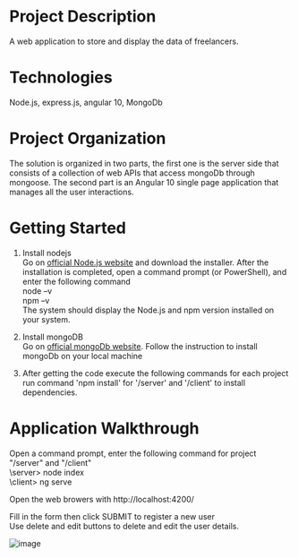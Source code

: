 # Project Description
A web application to store and display the data of freelancers.

# Technologies
Node.js, express.js, angular 10, MongoDb

# Project Organization
The solution is organized in two parts, the first one is the server side that consists of a collection of  web APIs that access mongoDb through mongoose.
The second part is an Angular 10 single page application that manages all the user interactions.

# Getting Started
1. Install nodejs\
   Go on [official Node.js website](https://nodejs.org/) and download the installer.
   After the installation is completed, open a command prompt (or PowerShell), and enter the following command\
   node –v\
   npm –v\
   The system should display the Node.js and npm version installed on your system.
   
2. Install mongoDB\
   Go on [official mongoDb website](https://docs.mongodb.com/manual/tutorial/install-mongodb-on-windows/).
   Follow the instruction to install mongoDb on your local machine
   
3. After getting the code execute the following commands for each project\
   run command 'npm install' for '/server' and '/client' to install dependencies. 

# Application Walkthrough
Open a command prompt, enter the following command for project "/server" and "/client" \
\server> node index \
\client> ng serve

Open the web browers with http://localhost:4200/ 

Fill in the form then click SUBMIT to register a new user\
Use  delete and edit buttons to delete and edit the user details.

![image](https://user-images.githubusercontent.com/16623796/86535172-f213fe80-bf10-11ea-9834-efdd7609cf1f.png)
